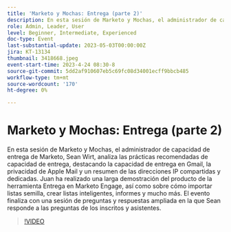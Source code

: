 ```yaml
---
title: 'Marketo y Mochas: Entrega (parte 2)'
description: En esta sesión de Marketo y Mochas, el administrador de capacidad de entrega de Marketo, Sean Wirt, analiza las prácticas recomendadas de capacidad de entrega, destacando la capacidad de entrega en Gmail, la privacidad de Apple Mail y un resumen de las direcciones IP compartidas y dedicadas. Juan ha realizado una larga demostración del producto de la herramienta Entrega en Marketo Engage, así como sobre cómo importar listas semilla, crear listas inteligentes, informes y mucho más. El evento finaliza con una sesión de preguntas y respuestas ampliada en la que Sean responde a las preguntas de los inscritos y asistentes.
role: Admin, Leader, User
level: Beginner, Intermediate, Experienced
doc-type: Event
last-substantial-update: 2023-05-03T00:00:00Z
jira: KT-13134
thumbnail: 3418668.jpeg
event-start-time: 2023-4-24 08:30-8
source-git-commit: 5dd2af910607eb5c69fc08d34001ecff9bbcb485
workflow-type: tm+mt
source-wordcount: '170'
ht-degree: 0%

---
```



# Marketo y Mochas: Entrega (parte 2)

En esta sesión de Marketo y Mochas, el administrador de capacidad de entrega de Marketo, Sean Wirt, analiza las prácticas recomendadas de capacidad de entrega, destacando la capacidad de entrega en Gmail, la privacidad de Apple Mail y un resumen de las direcciones IP compartidas y dedicadas. Juan ha realizado una larga demostración del producto de la herramienta Entrega en Marketo Engage, así como sobre cómo importar listas semilla, crear listas inteligentes, informes y mucho más. El evento finaliza con una sesión de preguntas y respuestas ampliada en la que Sean responde a las preguntas de los inscritos y asistentes.

>[!VIDEO](https://video.tv.adobe.com/v/3418668/?learn=on)
